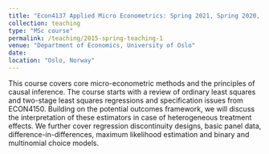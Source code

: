 ```yaml
---
title: "Econ4137 Applied Micro Econometrics: Spring 2021, Spring 2020, and Spring 2019"
collection: teaching
type: "MSc course"
permalink: /teaching/2015-spring-teaching-1
venue: "Department of Economics, University of Oslo"
date: 
location: "Oslo, Norway"
---
```


This course covers core micro-econometric methods and the principles of causal inference. The course starts with a review of ordinary least squares and two-stage least squares regressions and specification issues from ECON4150. Building on the potential outcomes framework, we will discuss the interpretation of these estimators in case of heterogeneous treatment effects. We further cover regression discontinuity designs, basic panel data, difference-in-differences, maximum likelihood estimation and binary and multinomial choice models.
